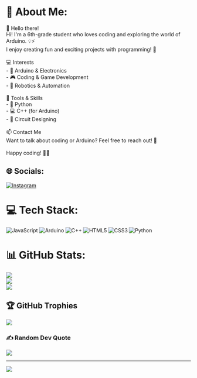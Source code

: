 # 💫 About Me:
👋 Hello there! <br>Hi! I'm a 6th-grade student who loves coding and exploring the world of Arduino. 💡⚡  <br>I enjoy creating fun and exciting projects with programming! 🚀  <br><br>💻 Interests  <br>- 🔬 Arduino & Electronics  <br>- 🎮 Coding & Game Development  <br>- 🤖 Robotics & Automation  <br><br>🔧 Tools & Skills  <br>- 🐍 Python  <br>- 💻 C++ (for Arduino)  <br>- 🔌 Circuit Designing  <br><br>📫 Contact Me  <br>Want to talk about coding or Arduino? Feel free to reach out! 📩  <br><br>Happy coding! 🚀🎉


## 🌐 Socials:
[![Instagram](https://img.shields.io/badge/Instagram-%23E4405F.svg?logo=Instagram&logoColor=white)](https://instagram.com/@zar_store11) 

# 💻 Tech Stack:
![JavaScript](https://img.shields.io/badge/javascript-%23323330.svg?style=for-the-badge&logo=javascript&logoColor=%23F7DF1E) ![Arduino](https://img.shields.io/badge/-Arduino-00979D?style=for-the-badge&logo=Arduino&logoColor=white) ![C++](https://img.shields.io/badge/c++-%2300599C.svg?style=for-the-badge&logo=c%2B%2B&logoColor=white) ![HTML5](https://img.shields.io/badge/html5-%23E34F26.svg?style=for-the-badge&logo=html5&logoColor=white) ![CSS3](https://img.shields.io/badge/css3-%231572B6.svg?style=for-the-badge&logo=css3&logoColor=white) ![Python](https://img.shields.io/badge/python-3670A0?style=for-the-badge&logo=python&logoColor=ffdd54)
# 📊 GitHub Stats:
![](https://github-readme-stats.vercel.app/api?username=zarr-code-er&theme=dark&hide_border=false&include_all_commits=false&count_private=false)<br/>
![](https://nirzak-streak-stats.vercel.app/?user=zarr-code-er&theme=dark&hide_border=false)<br/>
![](https://github-readme-stats.vercel.app/api/top-langs/?username=zarr-code-er&theme=dark&hide_border=false&include_all_commits=false&count_private=false&layout=compact)

## 🏆 GitHub Trophies
![](https://github-profile-trophy.vercel.app/?username=zarr-code-er&theme=radical&no-frame=false&no-bg=true&margin-w=4)

### ✍️ Random Dev Quote
![](https://quotes-github-readme.vercel.app/api?type=horizontal&theme=radical)

---
[![](https://visitcount.itsvg.in/api?id=zarr-code-er&icon=0&color=0)](https://visitcount.itsvg.in)

<!-- Proudly created with GPRM ( https://gprm.itsvg.in ) -->
